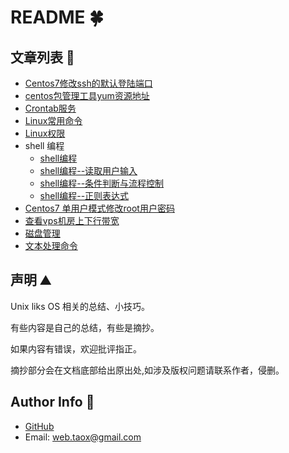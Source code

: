 # README 🍀

## 文章列表 📲

* [Centos7修改ssh的默认登陆端口](./documents/Centos7修改ssh的默认登陆端口.md)
* [centos包管理工具yum资源地址](./documents/centos包管理工具yum资源地址.md)
* [Crontab服务](./documents/Crontab服务.md)
* [Linux常用命令](./documents/Linux常用命令.md)
* [Linux权限](./documents/Linux权限.md)
* shell 编程
	* [shell编程](./documents/shell编程.md)
	* [shell编程--读取用户输入](./documents/shell编程--读取用户输入.md)
	* [shell编程--条件判断与流程控制](./documents/shell编程--条件判断与流程控制.md)
	* [shell编程--正则表达式](./documents/shell编程--正则表达式.md)
* [Centos7 单用户模式修改root用户密码](./documents/Centos7-单用户模式修改root用户密码.md)
* [查看vps机房上下行带宽](./documents/查看vps机房上下行带宽.md)
* [磁盘管理](./documents/磁盘管理.md)
* [文本处理命令](./documents/文本处理命令.md)

## 声明 ⛰️

Unix liks OS 相关的总结、小技巧。

有些内容是自己的总结，有些是摘抄。

如果内容有错误，欢迎批评指正。

摘抄部分会在文档底部给出原出处,如涉及版权问题请联系作者，侵删。

## Author Info 💬

* [GitHub](https://github.com/Tao-Quixote)
* Email: <web.taox@gmail.com>

